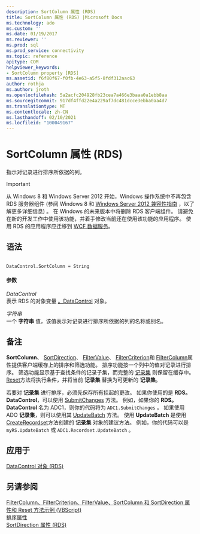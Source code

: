 ```yaml
---
description: SortColumn 属性 (RDS)
title: SortColumn 属性 (RDS) |Microsoft Docs
ms.technology: ado
ms.custom: ''
ms.date: 01/19/2017
ms.reviewer: ''
ms.prod: sql
ms.prod_service: connectivity
ms.topic: reference
apitype: COM
helpviewer_keywords:
- SortColumn property [RDS]
ms.assetid: f6f80f67-f0fb-4e63-a5f5-8fdf312aac63
author: rothja
ms.author: jroth
ms.openlocfilehash: 5a2acfc204928fb23cea7a466e3baaa0a1ebb8aa
ms.sourcegitcommit: 917df4ffd22e4a229af7dc481dcce3ebba0aa4d7
ms.translationtype: MT
ms.contentlocale: zh-CN
ms.lasthandoff: 02/10/2021
ms.locfileid: "100049167"
---
```

# <a name="sortcolumn-property-rds"></a>SortColumn 属性 (RDS)
指示对记录进行排序所依据的列。  
  
> [!IMPORTANT]
>  从 Windows 8 和 Windows Server 2012 开始，Windows 操作系统中不再包含 RDS 服务器组件 (参阅 Windows 8 和 [Windows Server 2012 兼容性指南](https://www.microsoft.com/download/details.aspx?id=27416) ，以了解更多详细信息) 。 在 Windows 的未来版本中将删除 RDS 客户端组件。 请避免在新的开发工作中使用该功能，并着手修改当前还在使用该功能的应用程序。 使用 RDS 的应用程序应迁移到 [WCF 数据服务](/dotnet/framework/wcf/)。  
  
## <a name="syntax"></a>语法  
  
```  
  
DataControl.SortColumn = String  
```  
  
#### <a name="parameters"></a>参数  
 *DataControl*  
 表示 RDS 的对象变量 [。DataControl](./datacontrol-object-rds.md) 对象。  
  
 *字符串*  
 一个 **字符串** 值，该值表示对记录进行排序所依据的列的名称或别名。  
  
## <a name="remarks"></a>备注  
 **SortColumn**、 [SortDirection](./sortdirection-property-rds.md)、 [FilterValue](./filtervalue-property-rds.md)、 [FilterCriterion](./filtercriterion-property-rds.md)和 [FilterColumn](./filtercolumn-property-rds.md)属性提供客户端缓存上的排序和筛选功能。 排序功能按一个列中的值对记录进行排序。 筛选功能显示基于查找条件的记录子集，而完整的 [记录集](../ado-api/recordset-object-ado.md) 则保留在缓存中。 [Reset](./reset-method-rds.md)方法将执行条件，并将当前 **记录集** 替换为可更新的 **记录集**。  
  
 若要对 **记录集** 进行排序，必须先保存所有挂起的更改。 如果你使用的是 **RDS。DataControl**，可以使用 [SubmitChanges](./submitchanges-method-rds.md) 方法。 例如，如果你的 **RDS。DataControl** 名为 ADC1，则你的代码将为 `ADC1.SubmitChanges` 。 如果使用 ADO **记录集**，则可以使用其 [UpdateBatch](../ado-api/updatebatch-method.md) 方法。 使用 **UpdateBatch** 是使用 [CreateRecordset](./createrecordset-method-rds.md)方法创建的 **记录集** 对象的建议方法。 例如，你的代码可以是 `myRS.UpdateBatch` 或 `ADC1.Recordset.UpdateBatch` 。  
  
## <a name="applies-to"></a>应用于  
 [DataControl 对象 (RDS)](./datacontrol-object-rds.md)  
  
## <a name="see-also"></a>另请参阅  
 [FilterColumn、FilterCriterion、FilterValue、SortColumn 和 SortDirection 属性和 Reset 方法示例 (VBScript) ](./filter-column-criterion-value-sortcolumn-sortdirection-example-vbscript.md)   
 [排序属性](../ado-api/sort-property.md)   
 [SortDirection 属性 (RDS)](./sortdirection-property-rds.md)